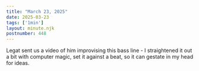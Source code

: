 ```yaml
---
title: "March 23, 2025"
date: 2025-03-23
tags: ['1min']
layout: minute.njk
postnumber: 448
---
```

Legat sent us a video of him improvising this bass line - I straightened it out a bit with computer magic, set it against a beat, so it can gestate in my head for ideas.